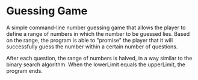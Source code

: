 # Guessing Game
A simple command-line number guessing game that allows the player to define a range of numbers in which the number to be guessed lies. Based on the range, the program is able to "promise" the player that it will successfully guess the number within a certain number of questions.

After each question, the range of numbers is halved, in a way similar to the binary search algorithm. When the lowerLimit equals the upperLimit, the program ends.

